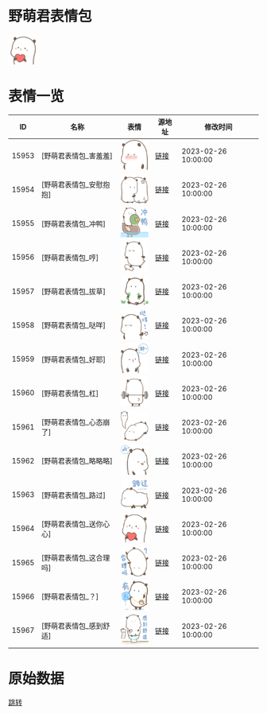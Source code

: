 # 野萌君表情包

<img src="./cover.png" height="60" alt="cover" />

# 表情一览

|ID|名称|表情|源地址|修改时间|
|----|----|----|----|----|
|15953|[野萌君表情包_害羞羞]|<img src="./pic/015953_%5B野萌君表情包_害羞羞%5D.png" height="60" alt="害羞羞"/>|[链接](https://i0.hdslb.com/bfs/garb/2ede810f9536e087cca254c889bf29583082295d.png)|2023-02-26 10:00:00|
|15954|[野萌君表情包_安慰抱抱]|<img src="./pic/015954_%5B野萌君表情包_安慰抱抱%5D.png" height="60" alt="安慰抱抱"/>|[链接](https://i0.hdslb.com/bfs/garb/4c453a29b988c072a084b95a203f2188d8165c57.png)|2023-02-26 10:00:00|
|15955|[野萌君表情包_冲鸭]|<img src="./pic/015955_%5B野萌君表情包_冲鸭%5D.png" height="60" alt="冲鸭"/>|[链接](https://i0.hdslb.com/bfs/garb/c06f5614c28d9acb6b090e96f76e2c51983ecddb.png)|2023-02-26 10:00:00|
|15956|[野萌君表情包_哼]|<img src="./pic/015956_%5B野萌君表情包_哼%5D.png" height="60" alt="哼"/>|[链接](https://i0.hdslb.com/bfs/garb/f9dbe58b1804a856f0691a80ed246ddf20d4abef.png)|2023-02-26 10:00:00|
|15957|[野萌君表情包_拔草]|<img src="./pic/015957_%5B野萌君表情包_拔草%5D.png" height="60" alt="拔草"/>|[链接](https://i0.hdslb.com/bfs/garb/819b2d356bf44b6404f765de9bd0d06e573f0ec5.png)|2023-02-26 10:00:00|
|15958|[野萌君表情包_哒咩]|<img src="./pic/015958_%5B野萌君表情包_哒咩%5D.png" height="60" alt="哒咩"/>|[链接](https://i0.hdslb.com/bfs/garb/1369746e389e2c2e230b017874d5b0b5bd8dd6ab.png)|2023-02-26 10:00:00|
|15959|[野萌君表情包_好耶]|<img src="./pic/015959_%5B野萌君表情包_好耶%5D.png" height="60" alt="好耶"/>|[链接](https://i0.hdslb.com/bfs/garb/4ac1a16b2cbf681a2ade9e6f043a4d26493fb2cd.png)|2023-02-26 10:00:00|
|15960|[野萌君表情包_杠]|<img src="./pic/015960_%5B野萌君表情包_杠%5D.png" height="60" alt="杠"/>|[链接](https://i0.hdslb.com/bfs/garb/cb56f75fa411a250d15a1c2d7352bd3bb739ed5b.png)|2023-02-26 10:00:00|
|15961|[野萌君表情包_心态崩了]|<img src="./pic/015961_%5B野萌君表情包_心态崩了%5D.png" height="60" alt="心态崩了"/>|[链接](https://i0.hdslb.com/bfs/garb/7d4d8fe15bff709e6db44ae9ab0a7a0185fcf4bb.png)|2023-02-26 10:00:00|
|15962|[野萌君表情包_略略略]|<img src="./pic/015962_%5B野萌君表情包_略略略%5D.png" height="60" alt="略略略"/>|[链接](https://i0.hdslb.com/bfs/garb/bb921f3b8278836fa95b87aeec651807065f7553.png)|2023-02-26 10:00:00|
|15963|[野萌君表情包_路过]|<img src="./pic/015963_%5B野萌君表情包_路过%5D.png" height="60" alt="路过"/>|[链接](https://i0.hdslb.com/bfs/garb/d074b09b01b2ead1396f10946d0450d243b43e33.png)|2023-02-26 10:00:00|
|15964|[野萌君表情包_送你心心]|<img src="./pic/015964_%5B野萌君表情包_送你心心%5D.png" height="60" alt="送你心心"/>|[链接](https://i0.hdslb.com/bfs/garb/f93a8906f9524430b5632e5777de94e625ddde5f.png)|2023-02-26 10:00:00|
|15965|[野萌君表情包_这合理吗]|<img src="./pic/015965_%5B野萌君表情包_这合理吗%5D.png" height="60" alt="这合理吗"/>|[链接](https://i0.hdslb.com/bfs/garb/08f871285815d5dd5f44540a0a12ee587d012d4e.png)|2023-02-26 10:00:00|
|15966|[野萌君表情包_？]|<img src="./pic/015966_%5B野萌君表情包_？%5D.png" height="60" alt="？"/>|[链接](https://i0.hdslb.com/bfs/garb/8d87e5ac939522ae3d9e5501812885ce6e1875fe.png)|2023-02-26 10:00:00|
|15967|[野萌君表情包_感到舒适]|<img src="./pic/015967_%5B野萌君表情包_感到舒适%5D.png" height="60" alt="感到舒适"/>|[链接](https://i0.hdslb.com/bfs/garb/533ead398b145efc7917e74f6ab4ede822fb09a8.png)|2023-02-26 10:00:00|

# 原始数据

[跳转](./raw.json)

